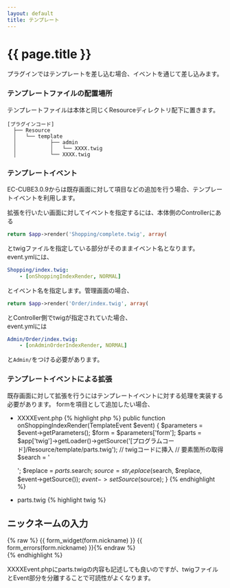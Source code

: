 ```yaml
---
layout: default
title: テンプレート
---
```


# {{ page.title }}

プラグインではテンプレートを差し込む場合、イベントを通じて差し込みます。  


### テンプレートファイルの配置場所
テンプレートファイルは本体と同じくResourceディレクトリ配下に置きます。

```
[プラグインコード]
  ├── Resource
  │   └── template
  │           ├── admin
  │           │   └── XXXX.twig
  │           └── XXXX.twig
```


### テンプレートイベント

EC-CUBE3.0.9からは既存画面に対して項目などの追加を行う場合、テンプレートイベントを利用します。

拡張を行いたい画面に対してイベントを指定するには、本体側のControllerにある

```php
return $app->render('Shopping/complete.twig', array(
```
とtwigファイルを指定している部分がそのままイベント名となります。  
event.ymlには、

```yaml
Shopping/index.twig:
    - [onShoppingIndexRender, NORMAL]
```
とイベント名を指定します。管理画面の場合、

```php
return $app->render('Order/index.twig', array(
```
とController側でtwigが指定されていた場合、  
event.ymlには

```yaml
Admin/Order/index.twig:
    - [onAdminOrderIndexRender, NORMAL]
```
と`Admin/`をつける必要があります。

### テンプレートイベントによる拡張
既存画面に対して拡張を行うにはテンプレートイベントに対する処理を実装する必要があります。 formを項目として追加したい場合、

- XXXXEvent.php
{% highlight php %}
public function onShoppingIndexRender(TemplateEvent $event)
{
    $parameters = $event->getParameters();
    $form = $parameters['form'];
    $parts = $app['twig']->getLoader()->getSource('[プログラムコード]/Resource/template/parts.twig');
    // twigコードに挿入
    // 要素箇所の取得
    $search = '<div id="xxxx">';
    $replace = $parts.$search;
    $source = str_replace($search, $replace, $event->getSource());
    $event->setSource($source);
}
{% endhighlight %}

- parts.twig
{% highlight twig %}
<h2 class="heading02">ニックネームの入力</h2>
<div>{% raw %}
    {{ form_widget(form.nickname) }}
    {{ form_errors(form.nickname) }}{% endraw %}
</div>
{% endhighlight %}

XXXXEvent.phpにparts.twigの内容も記述しても良いのですが、twigファイルとEvent部分を分離することで可読性がよくなります。
